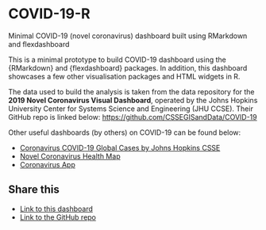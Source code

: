 # COVID-19-R
Minimal COVID-19 (novel coronavirus) dashboard built using RMarkdown and flexdashboard

This is a minimal prototype to build COVID-19 dashboard using the {RMarkdown} and {flexdashboard} packages. In addition, this dashboard showcases a few other visualisation packages and HTML widgets in R.

The data used to build the analysis is taken from the data repository for the **2019 Novel Coronavirus Visual Dashboard**, operated by the Johns Hopkins University Center for Systems Science and Engineering (JHU CCSE). Their GitHub repo is linked below:
https://github.com/CSSEGISandData/COVID-19

Other useful dashboards (by others) on COVID-19 can be found below:
- [Coronavirus COVID-19 Global Cases by Johns Hopkins CSSE](https://gisanddata.maps.arcgis.com/apps/opsdashboard/index.html#/bda7594740fd40299423467b48e9ecf6)
- [Novel Coronavirus Health Map](https://www.healthmap.org/wuhan/)
- [Coronavirus App](https://coronavirus.app/)

## Share this
- [Link to this dashboard](https://raw.githack.com/martinctc/COVID-19-R/master/Script/covvirus_analysis_20200229.html)
- [Link to the GitHub repo](https://github.com/martinctc/COVID-19-R)

